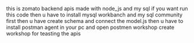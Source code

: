 this is zomato backend apis
made with node_js and my sql
if you want run this code then u have to install mysql workbanch and my sql community first then u have create schema and connect the model.js
then u have to install postman agent in your pc and open postmen workshop create workshop for teasting the apis
